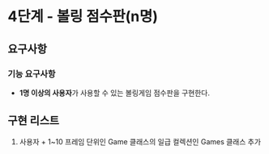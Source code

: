 # 4단계 - 볼링 점수판(n명)

## 요구사항
### 기능 요구사항
* **1명 이상의 사용자**가 사용할 수 있는 볼링게임 점수판을 구현한다.

## 구현 리스트
1. 사용자 + 1~10 프레임 단위인 Game 클래스의 일급 컬렉션인 Games 클래스 추가


